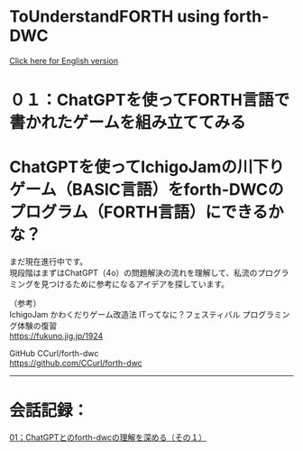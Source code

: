 # ToUnderstandFORTH using forth-DWC  
[ Click here for English version](README_ENG.md)   
  
# ０１：ChatGPTを使ってFORTH言語で書かれたゲームを組み立ててみる  
# ChatGPTを使ってIchigoJamの川下りゲーム（BASIC言語）をforth-DWCのプログラム（FORTH言語）にできるかな？  
  
まだ現在進行中です。  
現段階はまずはChatGPT（4o）の問題解決の流れを理解して、私流のプログラミングを見つけるために参考になるアイデアを探しています。  
  
（参考）  
IchigoJam かわくだりゲーム改造法 ITってなに？フェスティバル プログラミング体験の復習  
https://fukuno.jig.jp/1924  

GitHub CCurl/forth-dwc  
https://github.com/CCurl/forth-dwc  
  
---
  
# 会話記録：  
  
[ 01；ChatGPTとのforth-dwcの理解を深める（その１）](ChatGPT_Kawakudari_01.MD)  
  




